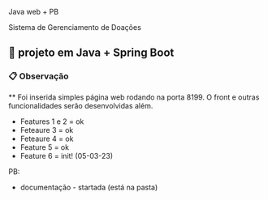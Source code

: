 Java web + PB

Sistema de Gerenciamento de Doações

## 🚀 projeto em Java + Spring Boot


### 📋 Observação

** Foi inserida simples página web rodando na porta 8199. O front e outras funcionalidades serão desenvolvidas além.

- Features 1 e 2 = ok
- Feteaure 3 = ok
- Feteaure 4 = ok
- Feature 5 = ok
- Feature 6 = init! (05-03-23)

PB: 
- documentação - startada (está na pasta)
